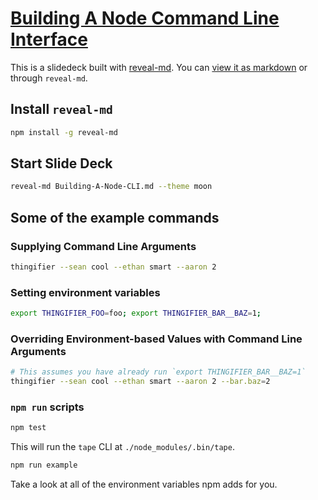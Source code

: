 # [Building A Node Command Line Interface](./Building-A-Node-CLI.md)

This is a slidedeck built with [reveal-md](https://www.npmjs.com/package/reveal-md). You can [view it as markdown](./Building-A-Node-CLI.md) or through `reveal-md`.

## Install `reveal-md`

~~~bash
npm install -g reveal-md
~~~

## Start Slide Deck

~~~bash
reveal-md Building-A-Node-CLI.md --theme moon
~~~

## Some of the example commands

### Supplying Command Line Arguments
~~~bash
thingifier --sean cool --ethan smart --aaron 2
~~~

### Setting environment variables
~~~bash
export THINGIFIER_FOO=foo; export THINGIFIER_BAR__BAZ=1;
~~~

### Overriding Environment-based Values with Command Line Arguments
~~~bash
# This assumes you have already run `export THINGIFIER_BAR__BAZ=1`
thingifier --sean cool --ethan smart --aaron 2 --bar.baz=2
~~~

### `npm run` scripts

~~~bash
npm test
~~~

This will run the `tape` CLI at `./node_modules/.bin/tape`.

~~~bash
npm run example
~~~

Take a look at all of the environment variables npm adds for you.
